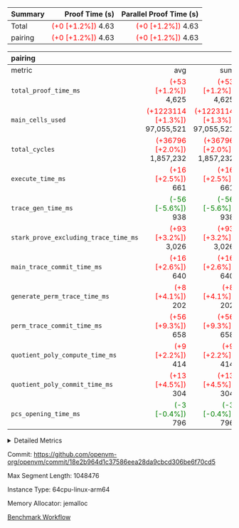 | Summary | Proof Time (s) | Parallel Proof Time (s) |
|:---|---:|---:|
| Total | <span style='color: red'>(+0 [+1.2%])</span> 4.63 | <span style='color: red'>(+0 [+1.2%])</span> 4.63 |
| pairing | <span style='color: red'>(+0 [+1.2%])</span> 4.63 | <span style='color: red'>(+0 [+1.2%])</span> 4.63 |


| pairing |||||
|:---|---:|---:|---:|---:|
|metric|avg|sum|max|min|
| `total_proof_time_ms ` | <span style='color: red'>(+53 [+1.2%])</span> 4,625 | <span style='color: red'>(+53 [+1.2%])</span> 4,625 | <span style='color: red'>(+53 [+1.2%])</span> 4,625 | <span style='color: red'>(+53 [+1.2%])</span> 4,625 |
| `main_cells_used     ` | <span style='color: red'>(+1223114 [+1.3%])</span> 97,055,521 | <span style='color: red'>(+1223114 [+1.3%])</span> 97,055,521 | <span style='color: red'>(+1223114 [+1.3%])</span> 97,055,521 | <span style='color: red'>(+1223114 [+1.3%])</span> 97,055,521 |
| `total_cycles        ` | <span style='color: red'>(+36796 [+2.0%])</span> 1,857,232 | <span style='color: red'>(+36796 [+2.0%])</span> 1,857,232 | <span style='color: red'>(+36796 [+2.0%])</span> 1,857,232 | <span style='color: red'>(+36796 [+2.0%])</span> 1,857,232 |
| `execute_time_ms     ` | <span style='color: red'>(+16 [+2.5%])</span> 661 | <span style='color: red'>(+16 [+2.5%])</span> 661 | <span style='color: red'>(+16 [+2.5%])</span> 661 | <span style='color: red'>(+16 [+2.5%])</span> 661 |
| `trace_gen_time_ms   ` | <span style='color: green'>(-56 [-5.6%])</span> 938 | <span style='color: green'>(-56 [-5.6%])</span> 938 | <span style='color: green'>(-56 [-5.6%])</span> 938 | <span style='color: green'>(-56 [-5.6%])</span> 938 |
| `stark_prove_excluding_trace_time_ms` | <span style='color: red'>(+93 [+3.2%])</span> 3,026 | <span style='color: red'>(+93 [+3.2%])</span> 3,026 | <span style='color: red'>(+93 [+3.2%])</span> 3,026 | <span style='color: red'>(+93 [+3.2%])</span> 3,026 |
| `main_trace_commit_time_ms` | <span style='color: red'>(+16 [+2.6%])</span> 640 | <span style='color: red'>(+16 [+2.6%])</span> 640 | <span style='color: red'>(+16 [+2.6%])</span> 640 | <span style='color: red'>(+16 [+2.6%])</span> 640 |
| `generate_perm_trace_time_ms` | <span style='color: red'>(+8 [+4.1%])</span> 202 | <span style='color: red'>(+8 [+4.1%])</span> 202 | <span style='color: red'>(+8 [+4.1%])</span> 202 | <span style='color: red'>(+8 [+4.1%])</span> 202 |
| `perm_trace_commit_time_ms` | <span style='color: red'>(+56 [+9.3%])</span> 658 | <span style='color: red'>(+56 [+9.3%])</span> 658 | <span style='color: red'>(+56 [+9.3%])</span> 658 | <span style='color: red'>(+56 [+9.3%])</span> 658 |
| `quotient_poly_compute_time_ms` | <span style='color: red'>(+9 [+2.2%])</span> 414 | <span style='color: red'>(+9 [+2.2%])</span> 414 | <span style='color: red'>(+9 [+2.2%])</span> 414 | <span style='color: red'>(+9 [+2.2%])</span> 414 |
| `quotient_poly_commit_time_ms` | <span style='color: red'>(+13 [+4.5%])</span> 304 | <span style='color: red'>(+13 [+4.5%])</span> 304 | <span style='color: red'>(+13 [+4.5%])</span> 304 | <span style='color: red'>(+13 [+4.5%])</span> 304 |
| `pcs_opening_time_ms ` | <span style='color: green'>(-3 [-0.4%])</span> 796 | <span style='color: green'>(-3 [-0.4%])</span> 796 | <span style='color: green'>(-3 [-0.4%])</span> 796 | <span style='color: green'>(-3 [-0.4%])</span> 796 |



<details>
<summary>Detailed Metrics</summary>

| group | num_segments | keygen_time_ms | commit_exe_time_ms |
| --- | --- | --- | --- |
| pairing | 1 | 1,113 | 12 | 

| group | air_name | quotient_deg | interactions | constraints |
| --- | --- | --- | --- | --- |
| pairing | AccessAdapterAir<16> | 2 | 5 | 12 | 
| pairing | AccessAdapterAir<2> | 2 | 5 | 12 | 
| pairing | AccessAdapterAir<32> | 2 | 5 | 12 | 
| pairing | AccessAdapterAir<4> | 2 | 5 | 12 | 
| pairing | AccessAdapterAir<8> | 2 | 5 | 12 | 
| pairing | BitwiseOperationLookupAir<8> | 2 | 2 | 4 | 
| pairing | KeccakVmAir | 2 | 321 | 4,513 | 
| pairing | MemoryMerkleAir<8> | 2 | 4 | 39 | 
| pairing | PersistentBoundaryAir<8> | 2 | 3 | 7 | 
| pairing | PhantomAir | 2 | 3 | 5 | 
| pairing | Poseidon2PeripheryAir<BabyBearParameters>, 1> | 2 | 1 | 286 | 
| pairing | ProgramAir | 1 | 1 | 4 | 
| pairing | RangeTupleCheckerAir<2> | 1 | 1 | 4 | 
| pairing | Rv32HintStoreAir | 2 | 18 | 28 | 
| pairing | VariableRangeCheckerAir | 1 | 1 | 4 | 
| pairing | VmAirWrapper<Rv32BaseAluAdapterAir, BaseAluCoreAir<4, 8> | 2 | 20 | 37 | 
| pairing | VmAirWrapper<Rv32BaseAluAdapterAir, LessThanCoreAir<4, 8> | 2 | 18 | 40 | 
| pairing | VmAirWrapper<Rv32BaseAluAdapterAir, ShiftCoreAir<4, 8> | 2 | 24 | 91 | 
| pairing | VmAirWrapper<Rv32BranchAdapterAir, BranchEqualCoreAir<4> | 2 | 11 | 20 | 
| pairing | VmAirWrapper<Rv32BranchAdapterAir, BranchLessThanCoreAir<4, 8> | 2 | 13 | 35 | 
| pairing | VmAirWrapper<Rv32CondRdWriteAdapterAir, Rv32JalLuiCoreAir> | 2 | 10 | 18 | 
| pairing | VmAirWrapper<Rv32IsEqualModAdapterAir<2, 1, 32, 32>, ModularIsEqualCoreAir<32, 4, 8> | 2 | 25 | 225 | 
| pairing | VmAirWrapper<Rv32JalrAdapterAir, Rv32JalrCoreAir> | 2 | 16 | 20 | 
| pairing | VmAirWrapper<Rv32LoadStoreAdapterAir, LoadSignExtendCoreAir<4, 8> | 2 | 18 | 33 | 
| pairing | VmAirWrapper<Rv32LoadStoreAdapterAir, LoadStoreCoreAir<4> | 2 | 17 | 40 | 
| pairing | VmAirWrapper<Rv32MultAdapterAir, DivRemCoreAir<4, 8> | 2 | 25 | 84 | 
| pairing | VmAirWrapper<Rv32MultAdapterAir, MulHCoreAir<4, 8> | 2 | 24 | 31 | 
| pairing | VmAirWrapper<Rv32MultAdapterAir, MultiplicationCoreAir<4, 8> | 2 | 19 | 19 | 
| pairing | VmAirWrapper<Rv32RdWriteAdapterAir, Rv32AuipcCoreAir> | 2 | 12 | 14 | 
| pairing | VmAirWrapper<Rv32VecHeapAdapterAir<1, 2, 2, 32, 32>, FieldExpressionCoreAir> | 2 | 415 | 480 | 
| pairing | VmAirWrapper<Rv32VecHeapAdapterAir<2, 1, 1, 32, 32>, FieldExpressionCoreAir> | 2 | 158 | 190 | 
| pairing | VmAirWrapper<Rv32VecHeapAdapterAir<2, 2, 2, 32, 32>, FieldExpressionCoreAir> | 2 | 428 | 457 | 
| pairing | VmConnectorAir | 2 | 5 | 11 | 

| group | air_name | segment | rows | prep_cols | perm_cols | main_cols | cells |
| --- | --- | --- | --- | --- | --- | --- | --- |
| pairing | AccessAdapterAir<16> | 0 | 262,144 |  | 16 | 25 | 10,747,904 | 
| pairing | AccessAdapterAir<32> | 0 | 131,072 |  | 16 | 41 | 7,471,104 | 
| pairing | AccessAdapterAir<4> | 0 | 64 |  | 16 | 13 | 1,856 | 
| pairing | AccessAdapterAir<8> | 0 | 524,288 |  | 16 | 17 | 17,301,504 | 
| pairing | BitwiseOperationLookupAir<8> | 0 | 65,536 | 3 | 8 | 2 | 655,360 | 
| pairing | KeccakVmAir | 0 | 1 |  | 1,056 | 3,163 | 4,219 | 
| pairing | MemoryMerkleAir<8> | 0 | 32,768 |  | 16 | 32 | 1,572,864 | 
| pairing | PersistentBoundaryAir<8> | 0 | 32,768 |  | 12 | 20 | 1,048,576 | 
| pairing | PhantomAir | 0 | 1 |  | 12 | 6 | 18 | 
| pairing | Poseidon2PeripheryAir<BabyBearParameters>, 1> | 0 | 32,768 |  | 8 | 300 | 10,092,544 | 
| pairing | ProgramAir | 0 | 32,768 |  | 8 | 10 | 589,824 | 
| pairing | RangeTupleCheckerAir<2> | 0 | 524,288 | 2 | 8 | 1 | 4,718,592 | 
| pairing | Rv32HintStoreAir | 0 | 256 |  | 44 | 32 | 19,456 | 
| pairing | VariableRangeCheckerAir | 0 | 262,144 | 2 | 8 | 1 | 2,359,296 | 
| pairing | VmAirWrapper<Rv32BaseAluAdapterAir, BaseAluCoreAir<4, 8> | 0 | 1,048,576 |  | 52 | 36 | 92,274,688 | 
| pairing | VmAirWrapper<Rv32BaseAluAdapterAir, LessThanCoreAir<4, 8> | 0 | 65,536 |  | 40 | 37 | 5,046,272 | 
| pairing | VmAirWrapper<Rv32BaseAluAdapterAir, ShiftCoreAir<4, 8> | 0 | 2,048 |  | 52 | 53 | 215,040 | 
| pairing | VmAirWrapper<Rv32BranchAdapterAir, BranchEqualCoreAir<4> | 0 | 262,144 |  | 28 | 26 | 14,155,776 | 
| pairing | VmAirWrapper<Rv32BranchAdapterAir, BranchLessThanCoreAir<4, 8> | 0 | 131,072 |  | 32 | 32 | 8,388,608 | 
| pairing | VmAirWrapper<Rv32CondRdWriteAdapterAir, Rv32JalLuiCoreAir> | 0 | 8,192 |  | 28 | 18 | 376,832 | 
| pairing | VmAirWrapper<Rv32IsEqualModAdapterAir<2, 1, 32, 32>, ModularIsEqualCoreAir<32, 4, 8> | 0 | 32 |  | 56 | 166 | 7,104 | 
| pairing | VmAirWrapper<Rv32JalrAdapterAir, Rv32JalrCoreAir> | 0 | 65,536 |  | 36 | 28 | 4,194,304 | 
| pairing | VmAirWrapper<Rv32LoadStoreAdapterAir, LoadStoreCoreAir<4> | 0 | 1,048,576 |  | 52 | 41 | 97,517,568 | 
| pairing | VmAirWrapper<Rv32MultAdapterAir, MulHCoreAir<4, 8> | 0 | 256 |  | 72 | 39 | 28,416 | 
| pairing | VmAirWrapper<Rv32MultAdapterAir, MultiplicationCoreAir<4, 8> | 0 | 512 |  | 52 | 31 | 42,496 | 
| pairing | VmAirWrapper<Rv32RdWriteAdapterAir, Rv32AuipcCoreAir> | 0 | 32,768 |  | 28 | 20 | 1,572,864 | 
| pairing | VmAirWrapper<Rv32VecHeapAdapterAir<2, 1, 1, 32, 32>, FieldExpressionCoreAir> | 0 | 1,024 |  | 320 | 263 | 596,992 | 
| pairing | VmAirWrapper<Rv32VecHeapAdapterAir<2, 2, 2, 32, 32>, FieldExpressionCoreAir> | 0 | 16,384 |  | 604 | 497 | 18,038,784 | 
| pairing | VmConnectorAir | 0 | 2 | 1 | 16 | 5 | 42 | 

| group | segment | trace_gen_time_ms | total_proof_time_ms | total_cycles | total_cells | stark_prove_excluding_trace_time_ms | quotient_poly_compute_time_ms | quotient_poly_commit_time_ms | perm_trace_commit_time_ms | pcs_opening_time_ms | main_trace_commit_time_ms | main_cells_used | generate_perm_trace_time_ms | execute_time_ms |
| --- | --- | --- | --- | --- | --- | --- | --- | --- | --- | --- | --- | --- | --- | --- |
| pairing | 0 | 938 | 4,625 | 1,857,232 | 304,937,591 | 3,026 | 414 | 304 | 658 | 796 | 640 | 97,055,521 | 202 | 661 | 

| group | segment | trace_height_constraint | weighted_sum | threshold |
| --- | --- | --- | --- | --- |
| pairing | 0 | 0 | 5,382,344 | 2,013,265,921 | 
| pairing | 0 | 1 | 18,152,794 | 2,013,265,921 | 
| pairing | 0 | 2 | 2,691,172 | 2,013,265,921 | 
| pairing | 0 | 3 | 25,000,286 | 2,013,265,921 | 
| pairing | 0 | 4 | 131,072 | 2,013,265,921 | 
| pairing | 0 | 5 | 65,536 | 2,013,265,921 | 
| pairing | 0 | 6 | 6,016,330 | 2,013,265,921 | 
| pairing | 0 | 7 | 4,096 | 2,013,265,921 | 
| pairing | 0 | 8 | 58,426,670 | 2,013,265,921 | 

</details>


Commit: https://github.com/openvm-org/openvm/commit/18e2b964d1c37586eea28da9cbcd306be6f70cd5

Max Segment Length: 1048476

Instance Type: 64cpu-linux-arm64

Memory Allocator: jemalloc

[Benchmark Workflow](https://github.com/openvm-org/openvm/actions/runs/15056915210)
